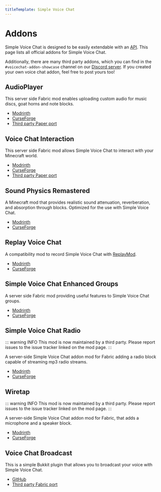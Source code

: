 ```yaml
---
titleTemplate: Simple Voice Chat
---
```


# Addons

Simple Voice Chat is designed to be easily extendable with an [API](api/overview).
This page lists all official addons for Simple Voice Chat.

Additionally, there are many third party addons, which you can find in the `#voicechat-addon-showcase` channel on our [Discord server](https://discord.gg/4dH2zwTmyX).
If you created your own voice chat addon, feel free to post yours too!


## AudioPlayer

This server side Fabric mod enables uploading custom audio for music discs, goat horns and note blocks.

- [Modrinth](https://modrinth.com/mod/audioplayer)
- [CurseForge](https://legacy.curseforge.com/minecraft/mc-mods/audioplayer)
- [Third party Paper port](https://github.com/Navoei/CustomDiscs)


## Voice Chat Interaction

This server side Fabric mod allows Simple Voice Chat to interact with your Minecraft world.

- [Modrinth](https://modrinth.com/mod/voice-chat-interaction)
- [CurseForge](https://legacy.curseforge.com/minecraft/mc-mods/voice-chat-interaction)
- [Third party Paper port](https://modrinth.com/plugin/voice-chat-interaction-paper)


## Sound Physics Remastered

A Minecraft mod that provides realistic sound attenuation, reverberation, and absorption through blocks.
Optimized for the use with Simple Voice Chat.

- [Modrinth](https://modrinth.com/mod/sound-physics-remastered)
- [CurseForge](https://legacy.curseforge.com/minecraft/mc-mods/sound-physics-remastered)


## Replay Voice Chat

A compatibility mod to record Simple Voice Chat with [ReplayMod](https://www.replaymod.com/).

- [Modrinth](https://modrinth.com/mod/replay-voice-chat)
- [CurseForge](https://legacy.curseforge.com/minecraft/mc-mods/replay-voice-chat)


## Simple Voice Chat Enhanced Groups

A server side Fabric mod providing useful features to Simple Voice Chat groups.

- [Modrinth](https://modrinth.com/mod/enhanced-groups)
- [CurseForge](https://legacy.curseforge.com/minecraft/mc-mods/enhanced-groups)


## Simple Voice Chat Radio

::: warning INFO
This mod is now maintained by a third party. Please report issues to the issue tracker linked on the mod page.
:::

A server-side Simple Voice Chat addon mod for Fabric adding a radio block capable of streaming mp3 radio streams.

- [Modrinth](https://modrinth.com/mod/simple-voice-chat-radio)
- [CurseForge](https://legacy.curseforge.com/minecraft/mc-mods/simple-voice-chat-radio)


## Wiretap

::: warning INFO
This mod is now maintained by a third party. Please report issues to the issue tracker linked on the mod page.
:::

A server-side Simple Voice Chat addon mod for Fabric, that adds a microphone and a speaker block.

- [Modrinth](https://modrinth.com/mod/wiretap)
- [CurseForge](https://legacy.curseforge.com/minecraft/mc-mods/wiretap)


## Voice Chat Broadcast

This is a simple Bukkit plugin that allows you to broadcast your voice with Simple Voice Chat.

- [GitHub](https://github.com/henkelmax/voicechat-broadcast-plugin)
- [Third party Fabric port](https://github.com/corfoto4/voicechat-broadcast-mod-fabric)
